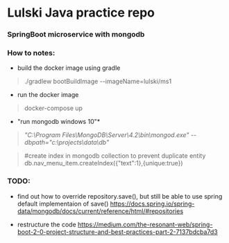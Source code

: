 # Lulski Java practice repo

### SpringBoot microservice with mongodb

### How to notes:
- build the docker image using gradle
> ./gradlew bootBuildImage --imageName=lulski/ms1

- run the docker image
> docker-compose up


- "run mongodb windows 10"*

>_"C:\Program Files\MongoDB\Server\4.2\bin\mongod.exe" --dbpath="c:\projects\data\db"_


>#create index in mongodb collection to prevent duplicate entity
>db.nav_menu_item.createIndex({"text":1},{unique:true})




### TODO:
* find out how to override repository.save(), but still be able to use spring default implementaion of save()
  https://docs.spring.io/spring-data/mongodb/docs/current/reference/html/#repositories

  
* restructure the code  https://medium.com/the-resonant-web/spring-boot-2-0-project-structure-and-best-practices-part-2-7137bdcba7d3
